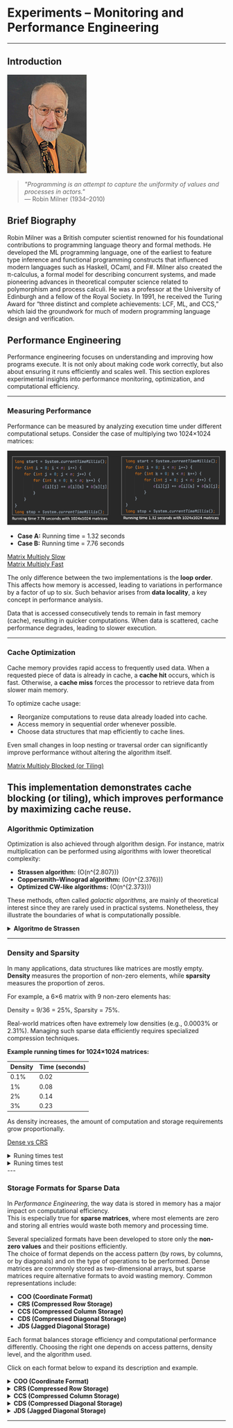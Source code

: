 # Experiments – Monitoring and Performance Engineering

---

## Introduction

![Robin Milner](RobinMilner.png "Robin Milner")

> *"Programming is an attempt to capture the uniformity of values and processes in actors."*  
> — Robin Milner (1934–2010)

## Brief Biography  

Robin Milner was a British computer scientist renowned for his foundational contributions to programming language theory and formal methods. He developed the ML programming language, one of the earliest to feature type inference and functional programming constructs that influenced modern languages such as Haskell, OCaml, and F#. Milner also created the π-calculus, a formal model for describing concurrent systems, and made pioneering advances in theoretical computer science related to polymorphism and process calculi. He was a professor at the University of Edinburgh and a fellow of the Royal Society. In 1991, he received the Turing Award for “three distinct and complete achievements: LCF, ML, and CCS,” which laid the groundwork for much of modern programming language design and verification.  

## Performance Engineering

Performance engineering focuses on understanding and improving how programs execute. It is not only about making code work correctly, but also about ensuring it runs efficiently and scales well. This section explores experimental insights into performance monitoring, optimization, and computational efficiency.

---

### Measuring Performance

Performance can be measured by analyzing execution time under different computational setups. Consider the case of multiplying two 1024×1024 matrices:

![Matrix Multiplication Examples](looporder.png "Matrix Multiplication Examples")

- **Case A:** Running time = 1.32 seconds  
- **Case B:** Running time = 7.76 seconds 

[Matrix Multiply Slow](/Codes/MatrixMultiplySlow.java)  
[Matrix Multiply Fast](/Codes/MatrixMultiplyFast.java)

The only difference between the two implementations is the **loop order**. This affects how memory is accessed, leading to variations in performance by a factor of up to six. Such behavior arises from **data locality**, a key concept in performance analysis.  

Data that is accessed consecutively tends to remain in fast memory (cache), resulting in quicker computations. When data is scattered, cache performance degrades, leading to slower execution.

---

### Cache Optimization

Cache memory provides rapid access to frequently used data. When a requested piece of data is already in cache, a **cache hit** occurs, which is fast. Otherwise, a **cache miss** forces the processor to retrieve data from slower main memory.

To optimize cache usage:  
- Reorganize computations to reuse data already loaded into cache.  
- Access memory in sequential order whenever possible.  
- Choose data structures that map efficiently to cache lines.  

Even small changes in loop nesting or traversal order can significantly improve performance without altering the algorithm itself.

[Matrix Multiply Blocked (or Tiling)](/Codes/MatrixMultiplyBlocked.java)  

This implementation demonstrates cache blocking (or tiling), which improves performance by maximizing cache reuse.
---

### Algorithmic Optimization

Optimization is also achieved through algorithm design. For instance, matrix multiplication can be performed using algorithms with lower theoretical complexity:

- **Strassen algorithm:** (O(n^{2.807}))  
- **Coppersmith–Winograd algorithm:** (O(n^{2.376}))  
- **Optimized CW-like algorithms:** (O(n^{2.373}))

These methods, often called *galactic algorithms*, are mainly of theoretical interest since they are rarely used in practical systems. Nonetheless, they illustrate the boundaries of what is computationally possible.

<details>
  <summary><strong>Algoritmo de Strassen</strong></summary>
  <h3>Contexto</h3>
  <p>
    La multiplicación clásica de dos matrices <em>A</em> y <em>B</em> de tamaño <em>n×n</em> requiere:
  </p>
  <pre><code>O(n^3)</code></pre>
  <p>
    operaciones (exactamente <code>n^3</code> multiplicaciones y <code>n^3 − n^2</code> sumas).
  </p>
  <p>
    Strassen demostró que no era necesario realizar tantas multiplicaciones y que se podía mejorar la complejidad algorítmica.
  </p>

  <h3>Idea básica del algoritmo</h3>
  <p>Para dos matrices <code>2×2</code>:</p>
  <pre><code>A = [[a, b],
     [c, d]]

B = [[e, f],
     [g, h]]</code></pre>

  <p>La multiplicación clásica necesita 8 multiplicaciones.</p>
  <p>Strassen descubrió una forma de calcular el producto usando solo 7 multiplicaciones (y más sumas/restas):</p>

  <pre><code>M1 = (a + d) (e + h)
M2 = (c + d) e
M3 = a (f − h)
M4 = d (g − e)
M5 = (a + b) h
M6 = (c − a) (e + f)
M7 = (b − d) (g + h)</code></pre>

  <p>Luego, el resultado <code>C = A × B</code> se obtiene como:</p>
  <pre><code>C11 = M1 + M4 − M5 + M7
C12 = M3 + M5
C21 = M2 + M4
C22 = M1 − M2 + M3 + M6</code></pre>

  <h3>Eficiencia</h3>
  <p>Si se aplica recursivamente a matrices grandes, dividiéndolas en submatrices, la complejidad pasa de:</p>
  <pre><code>O(n^3)  →  O(n^{log2(7)}) ≈ O(n^{2.81})</code></pre>
  <p>Esto fue un avance enorme, porque por primera vez se demostró que la multiplicación de matrices podía hacerse en menos de tiempo cúbico.</p>

  <h3>Implicaciones prácticas</h3>
  <ul>
    <li>Strassen es más rápido para matrices grandes, pero requiere más memoria.</li>
    <li>Introduce más operaciones de suma/resta, lo que puede aumentar los errores numéricos en cálculos con coma flotante.</li>
    <li>En la práctica, los algoritmos modernos (como Coppersmith–Winograd o algoritmos híbridos) solo aplican Strassen a partir de cierto tamaño de matriz.</li>
  </ul>

  <h3>Ejemplo numérico simple</h3>
  <p>
    Si multiplicas dos matrices <code>4×4</code>, puedes dividirlas en 8 submatrices
    <code>2×2</code> y aplicar Strassen recursivamente. De este modo, se reducen multiplicaciones,
    aunque aumentan las sumas.
  </p>
</details>

---

### Density and Sparsity

In many applications, data structures like matrices are mostly empty. **Density** measures the proportion of non-zero elements, while **sparsity** measures the proportion of zeros.

For example, a 6×6 matrix with 9 non-zero elements has:  

 Density = 9/36 = 25%,  Sparsity = 75%.

Real-world matrices often have extremely low densities (e.g., 0.0003% or 2.31%). Managing such sparse data efficiently requires specialized compression techniques.

**Example running times for 1024×1024 matrices:**

| Density | Time (seconds) |
|----------|----------------|
| 0.1%     | 0.02           |
| 1%       | 0.08           |
| 2%       | 0.14           |
| 3%       | 0.23           |

As density increases, the amount of computation and storage requirements grow proportionally.

[Dense vs CRS](/Codes/DenseVsCSRSquare.java)  

<details>
<summary> Runing times test</summary>
  <p><strong>Correction:</strong> The checksums are identical and the max error is 0 &rarr; both implementations compute the same result. <span class="pill">100%</span></p>

  <p><strong>Performance:</strong> With <code>n = 512</code> and density = <code>0.25</code> (25%), it’s normal for the <span class="tag">dense</span> version (0.013 s) to outperform the <span class="tag">sparse/CSR</span> one (0.031 s): at such densities, the overhead of managing indices and irregular memory accesses usually outweighs the savings from skipping zeros; sparse computation is typically <em>memory-bound</em> and suffers from poor cache locality, whereas the dense version makes better use of the hardware.</p>

  <p>The complexity of sparse operations scales with <code>nnz</code> (not with <code>n²</code>), but at 25% <code>nnz</code> is already large, so the benefit is diluted. In addition, <code>B*B</code> introduces <em>fill-in</em> (new non-zeros appear), so the product can be much less sparse than <code>B</code> and further worsen performance.</p>

  <h2>Rule of thumb</h2>
  <p>Sparse methods tend to win when the matrix is very sparse (≈10% or less, and often much less), and/or when <code>n</code> is large; otherwise, dense methods are usually faster.</p>

  <h2>What to test to “see” the crossover</h2>
  <ul>
    <li>Lower the density (e.g., 1%, 2%, 5%) and increase the size (<code>n ≥ 2000</code>).</li>
    <li>Repeat several iterations to warm up the JVM and take the best/median time.</li>
    <li>Confirm you’re using CSR with primitive arrays (avoid autoboxing/objects).</li>
    <li>If you compare against a highly optimized dense implementation (BLAS/Vector API), expect it to win even at fairly low densities.</li>
  </ul>

  <h2>Conclusion</h2>
  <p>Your output makes sense; at 25% and <code>n = 512</code>, it’s expected that the dense version is about 2–3× faster than the sparse one.</p>
</details>

<details>
<summary> Runing times test</summary>
<p>java DenseVsCSRSquare 1024 0.01 </p>
<p>java DenseVsCSRSquare 1024 0.001</p>
</details>
---

### Storage Formats for Sparse Data

In *Performance Engineering*, the way data is stored in memory has a major impact on computational efficiency.  
This is especially true for **sparse matrices**, where most elements are zero and storing all entries would waste both memory and processing time.

Several specialized formats have been developed to store only the **non-zero values** and their positions efficiently.  
The choice of format depends on the access pattern (by rows, by columns, or by diagonals) and on the type of operations to be performed.
Dense matrices are commonly stored as two-dimensional arrays, but sparse matrices require alternative formats to avoid wasting memory. Common representations include:

- **COO (Coordinate Format)**  
- **CRS (Compressed Row Storage)**  
- **CCS (Compressed Column Storage)**  
- **CDS (Compressed Diagonal Storage)**  
- **JDS (Jagged Diagonal Storage)**

Each format balances storage efficiency and computational performance differently. Choosing the right one depends on access patterns, density level, and the algorithm used.

Click on each format below to expand its description and example.

<details>
  <summary><strong>COO (Coordinate Format)</strong></summary>
  <div>
    <p>
      The <em>Coordinate (COO)</em> format stores each non-zero entry of a sparse matrix
      as an explicit triplet <code>(row, column, value)</code>.
    </p>
    <p><strong>Example: 4×4 matrix A</strong></p>
    <table border="1" cellpadding="6" cellspacing="0">
      <tbody>
        <tr><td>0</td><td>5</td><td>0</td><td>0</td></tr>
        <tr><td>0</td><td>0</td><td>8</td><td>0</td></tr>
        <tr><td>0</td><td>0</td><td>0</td><td>3</td></tr>
        <tr><td>1</td><td>0</td><td>0</td><td>0</td></tr>
      </tbody>
    </table>
    <p><strong>COO triplets (row, col, value)</strong></p>
    <table border="1" cellpadding="6" cellspacing="0">
      <thead>
        <tr><th>Row</th><th>Col</th><th>Value</th></tr>
      </thead>
      <tbody>
        <tr><td>0</td><td>1</td><td>5</td></tr>
        <tr><td>1</td><td>2</td><td>8</td></tr>
        <tr><td>2</td><td>3</td><td>3</td></tr>
        <tr><td>3</td><td>0</td><td>1</td></tr>
      </tbody>
    </table>
    <p><strong>Advantages</strong></p>
    <ul>
      <li>Very easy to construct and understand.</li>
      <li>Good for incremental matrix assembly.</li>
    </ul>
    <p><strong>Disadvantages</strong></p>
    <ul>
      <li>Poor for arithmetic or repeated access (needs scanning all triplets).</li>
      <li>Usually converted to CSR/CCS for fast computations.</li>
    </ul>
  </div>
</details>

<details>
  <summary><strong>CRS (Compressed Row Storage)</strong></summary>
  <div>
    <p>
      The <em>Compressed Row Storage (CRS)</em> format, also known as 
      <em>Compressed Sparse Row (CSR)</em>, stores only the non-zero values of the matrix
      row by row, together with their column indices and row pointers.
    </p>
    <p><strong>Example: 4×4 matrix A</strong></p>
    <table border="1" cellpadding="6" cellspacing="0">
      <tbody>
        <tr><td>0</td><td>5</td><td>0</td><td>0</td></tr>
        <tr><td>0</td><td>0</td><td>8</td><td>0</td></tr>
        <tr><td>0</td><td>0</td><td>0</td><td>3</td></tr>
        <tr><td>1</td><td>0</td><td>0</td><td>0</td></tr>
      </tbody>
    </table>
    <p><strong>CRS Representation</strong></p>
    <p>
      The matrix is represented using three arrays:
    </p>
    <ul>
      <li><code>values</code> → stores all non-zero elements row by row</li>
      <li><code>col_index</code> → stores the column index of each non-zero element</li>
      <li><code>row_ptr</code> → marks the starting index of each row in the <code>values</code> array</li>
    </ul>
    <table border="1" cellpadding="6" cellspacing="0">
      <thead>
        <tr><th>Array</th><th>Content</th><th>Description</th></tr>
      </thead>
      <tbody>
        <tr>
          <td><code>values</code></td>
          <td>[5, 8, 3, 1]</td>
          <td>Non-zero values in row order</td>
        </tr>
        <tr>
          <td><code>col_index</code></td>
          <td>[1, 2, 3, 0]</td>
          <td>Column indices of each value</td>
        </tr>
        <tr>
          <td><code>row_ptr</code></td>
          <td>[0, 1, 2, 3, 4]</td>
          <td>Start of each row in <code>values</code></td>
        </tr>
      </tbody>
    </table>
    <p><strong>How it works</strong></p>
    <p>
      Each pair (<code>values[k]</code>, <code>col_index[k]</code>) gives the value and column position 
      of a non-zero element. The array <code>row_ptr</code> shows where each row begins in <code>values</code>.
    </p>
    <p><strong>Advantages</strong></p>
    <ul>
      <li>Efficient for row-wise operations (e.g., matrix-vector multiplication).</li>
      <li>Compact memory usage for sparse matrices.</li>
    </ul>
    <p><strong>Disadvantages</strong></p>
    <ul>
      <li>Column access is slower (requires full row scan).</li>
      <li>More complex to modify dynamically.</li>
    </ul>
  </div>
</details>

<details>
  <summary><strong>CCS (Compressed Column Storage)</strong></summary>
  <div>
    <p>
      The <em>Compressed Column Storage (CCS)</em> format, also known as 
      <em>Compressed Sparse Column (CSC)</em>, is the column-oriented version of CRS.
      It stores all non-zero values column by column, together with their row indices
      and column pointers.
    </p>
    <p><strong>Example: 4×4 matrix A</strong></p>
    <table border="1" cellpadding="6" cellspacing="0">
      <tbody>
        <tr><td>0</td><td>5</td><td>0</td><td>0</td></tr>
        <tr><td>0</td><td>0</td><td>8</td><td>0</td></tr>
        <tr><td>0</td><td>0</td><td>0</td><td>3</td></tr>
        <tr><td>1</td><td>0</td><td>0</td><td>0</td></tr>
      </tbody>
    </table>
    <p><strong>CCS Representation</strong></p>
    <p>The matrix is represented using three arrays:</p>
    <ul>
      <li><code>values</code> → stores the non-zero elements column by column</li>
      <li><code>row_index</code> → stores the row index of each non-zero element</li>
      <li><code>col_ptr</code> → marks the starting index of each column in the <code>values</code> array</li>
    </ul>
    <table border="1" cellpadding="6" cellspacing="0">
      <thead>
        <tr><th>Array</th><th>Content</th><th>Description</th></tr>
      </thead>
      <tbody>
        <tr>
          <td><code>values</code></td>
          <td>[1, 5, 8, 3]</td>
          <td>Non-zero values in column order</td>
        </tr>
        <tr>
          <td><code>row_index</code></td>
          <td>[3, 0, 1, 2]</td>
          <td>Row indices corresponding to each value</td>
        </tr>
        <tr>
          <td><code>col_ptr</code></td>
          <td>[0, 1, 2, 3, 4]</td>
          <td>Start of each column in <code>values</code></td>
        </tr>
      </tbody>
    </table>
    <p><strong>How it works</strong></p>
    <p>
      Each pair (<code>values[k]</code>, <code>row_index[k]</code>) represents a non-zero entry,
      where <code>col_ptr</code> indicates the start of each column’s data.
      This structure is especially efficient for operations that proceed column by column.
    </p>
    <p><strong>Advantages</strong></p>
    <ul>
      <li>Efficient for column-wise operations and solving sparse linear systems.</li>
      <li>Compact and easy to convert from CRS (by transposing the matrix).</li>
    </ul>
    <p><strong>Disadvantages</strong></p>
    <ul>
      <li>Row access is slower (requires scanning the whole column).</li>
      <li>Not ideal for dynamic updates or incremental builds.</li>
    </ul>
  </div>
</details>

<details>
  <summary><strong>CDS (Compressed Diagonal Storage)</strong></summary>
  <div>
    <p>
      The <em>Compressed Diagonal Storage (CDS)</em> format (also called
      <em>Diagonal</em> or <em>Banded</em> storage) stores only the diagonals that contain
      non-zero elements. Each diagonal is identified by its <code>offset</code> 
      <code>k = col - row</code> (main diagonal <code>k = 0</code>, upper diagonals <code>k &gt; 0</code>, lower diagonals <code>k &lt; 0</code>).
    </p>
    <p><strong>Example: 5×5 matrix A (non-zeros on k = -1, 0, 1)</strong></p>
    <table border="1" cellpadding="6" cellspacing="0">
      <tbody>
        <tr><td>1</td><td>4</td><td>0</td><td>0</td><td>0</td></tr>
        <tr><td>2</td><td>5</td><td>7</td><td>0</td><td>0</td></tr>
        <tr><td>0</td><td>3</td><td>6</td><td>8</td><td>0</td></tr>
        <tr><td>0</td><td>0</td><td>9</td><td>7</td><td>1</td></tr>
        <tr><td>0</td><td>0</td><td>0</td><td>2</td><td>4</td></tr>
      </tbody>
    </table>
    <p><strong>Diagonal offsets</strong></p>
    <p>
      <code>diag_offsets = [-1, 0, 1]</code>
    </p>
    <p><strong>Compact diagonal data (per offset)</strong></p>
    <table border="1" cellpadding="6" cellspacing="0">
      <thead>
        <tr><th>k (offset)</th><th>Data (compact)</th><th>Length</th></tr>
      </thead>
      <tbody>
        <tr><td>-1</td><td>[2, 3, 9, 2]</td><td>4</td></tr>
        <tr><td> 0</td><td>[1, 5, 6, 7, 4]</td><td>5</td></tr>
        <tr><td>+1</td><td>[4, 7, 8, 1]</td><td>4</td></tr>
      </tbody>
    </table>
    <p><strong>Padded (aligned by column index, optional)</strong></p>
    <table border="1" cellpadding="6" cellspacing="0">
      <thead>
        <tr>
          <th>k</th><th>c=0</th><th>c=1</th><th>c=2</th><th>c=3</th><th>c=4</th>
        </tr>
      </thead>
      <tbody>
        <tr>
          <td>-1</td><td></td><td>2</td><td>3</td><td>9</td><td>2</td>
        </tr>
        <tr>
          <td> 0</td><td>1</td><td>5</td><td>6</td><td>7</td><td>4</td>
        </tr>
        <tr>
          <td>+1</td><td></td><td>4</td><td>7</td><td>8</td><td>1</td>
        </tr>
      </tbody>
    </table>
    <p><strong>How it works</strong></p>
    <ul>
      <li>Only selected diagonals are stored, identified by <code>diag_offsets</code>.</li>
      <li>Each diagonal is saved as a compact vector (optionally padded to length <code>n</code> for alignment).</li>
      <li>Multiplications and solves that access along diagonals benefit from locality and reduced storage.</li>
    </ul>
    <p><strong>Advantages</strong></p>
    <ul>
      <li>Excellent for <em>banded</em> matrices with small bandwidth (e.g., tridiagonal, pentadiagonal).</li>
      <li>Very compact and cache-friendly for near-diagonal sparsity patterns.</li>
      <li>Simplifies specialized algorithms (Thomas algorithm, banded solvers).</li>
    </ul>
    <p><strong>Disadvantages</strong></p>
    <ul>
      <li>Not suitable for general sparsity patterns (non-zeros far from diagonals).</li>
      <li>Number of stored diagonals must be known; adding arbitrary entries may require format changes.</li>
      <li>Conversions to/from CSR/CCS may be needed for generic sparse operations.</li>
    </ul>
  </div>
</details>

<details>
  <summary><strong>JDS (Jagged Diagonal Storage)</strong></summary>
  <div>
    <p>
      The <em>Jagged Diagonal Storage (JDS)</em> format is a variant of the diagonal approach
      that reorganizes the matrix rows according to the number of non-zero elements
      they contain. Rows with more non-zeros appear first, producing “jagged” diagonals
      of decreasing length.
    </p>
    <p>
      The goal of JDS is to improve cache efficiency and enable vectorization 
      in matrix-vector multiplications, especially on vector or SIMD architectures.
    </p>
    <p><strong>Example: 5×5 matrix A</strong></p>
    <table border="1" cellpadding="6" cellspacing="0">
      <tbody>
        <tr><td>0</td><td>5</td><td>0</td><td>0</td><td>0</td></tr>
        <tr><td>1</td><td>0</td><td>8</td><td>0</td><td>0</td></tr>
        <tr><td>2</td><td>0</td><td>0</td><td>3</td><td>0</td></tr>
        <tr><td>0</td><td>0</td><td>0</td><td>0</td><td>4</td></tr>
        <tr><td>7</td><td>0</td><td>0</td><td>0</td><td>0</td></tr>
      </tbody>
    </table>
    <p><strong>Step 1: Count non-zeros per row</strong></p>
    <table border="1" cellpadding="6" cellspacing="0">
      <thead>
        <tr><th>Row</th><th>Non-zeros</th></tr>
      </thead>
      <tbody>
        <tr><td>0</td><td>1</td></tr>
        <tr><td>1</td><td>2</td></tr>
        <tr><td>2</td><td>2</td></tr>
        <tr><td>3</td><td>1</td></tr>
        <tr><td>4</td><td>1</td></tr>
      </tbody>
    </table>
    <p><strong>Step 2: Reorder rows (descending by non-zeros)</strong></p>
    <p>
      New row order → [1, 2, 0, 3, 4]
    </p>
    <p><strong>Step 3: Build jagged diagonals</strong></p>
    <table border="1" cellpadding="6" cellspacing="0">
      <thead>
        <tr><th>Diagonal</th><th>Values</th><th>Column Indices</th></tr>
      </thead>
      <tbody>
        <tr><td>0</td><td>[1, 2, 0, 0, 7]</td><td>[0, 0, 1, 3, 4]</td></tr>
        <tr><td>1</td><td>[8, 3, 5, 4]</td><td>[2, 3, 1, 4]</td></tr>
      </tbody>
    </table>
    <p><strong>Additional arrays:</strong></p>
    <ul>
      <li><code>perm</code> → stores the row permutation [1, 2, 0, 3, 4]</li>
      <li><code>jd_ptr</code> → starting index of each jagged diagonal [0, 5, 9]</li>
      <li><code>col_index</code> → flattened list of all column indices [0,0,1,3,4,2,3,1,4]</li>
      <li><code>values</code> → flattened list of all non-zero values [1,2,0,0,7,8,3,5,4]</li>
    </ul>
    <p><strong>How it works</strong></p>
    <ul>
      <li>Rows are sorted by decreasing number of non-zero elements.</li>
      <li>Each “diagonal” stores one element per row, resulting in irregular (jagged) lengths.</li>
      <li>Access is highly sequential, optimizing vector and GPU execution.</li>
    </ul>
    <p><strong>Advantages</strong></p>
    <ul>
      <li>Optimized for vectorized matrix-vector multiplication.</li>
      <li>Improves cache usage due to data locality in flattened arrays.</li>
      <li>Good for hardware with SIMD or streaming access patterns.</li>
    </ul>
    <p><strong>Disadvantages</strong></p>
    <ul>
      <li>More complex to build and interpret than CSR/COO.</li>
      <li>Less efficient for random access or element updates.</li>
      <li>Row order must be stored separately for reconstruction.</li>
    </ul>
  </div>
</details>

---


